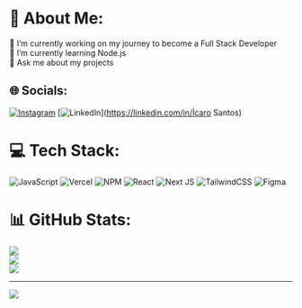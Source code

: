 # 💫 About Me:
🔭 I’m currently working on my journey to become a Full Stack Developer<br>🌱 I’m currently learning Node.js<br>💬 Ask me about my projects


## 🌐 Socials:
[![Instagram](https://img.shields.io/badge/Instagram-%23E4405F.svg?logo=Instagram&logoColor=white)](https://instagram.com/_raveloo) [![LinkedIn](https://img.shields.io/badge/LinkedIn-%230077B5.svg?logo=linkedin&logoColor=white)](https://linkedin.com/in/Ícaro Santos) 

# 💻 Tech Stack:
![JavaScript](https://img.shields.io/badge/javascript-%23323330.svg?style=for-the-badge&logo=javascript&logoColor=%23F7DF1E) ![Vercel](https://img.shields.io/badge/vercel-%23000000.svg?style=for-the-badge&logo=vercel&logoColor=white) ![NPM](https://img.shields.io/badge/NPM-%23000000.svg?style=for-the-badge&logo=npm&logoColor=white) ![React](https://img.shields.io/badge/react-%2320232a.svg?style=for-the-badge&logo=react&logoColor=%2361DAFB) ![Next JS](https://img.shields.io/badge/Next-black?style=for-the-badge&logo=next.js&logoColor=white) ![TailwindCSS](https://img.shields.io/badge/tailwindcss-%2338B2AC.svg?style=for-the-badge&logo=tailwind-css&logoColor=white) 	![Figma](https://img.shields.io/badge/figma-%23F24E1E.svg?style=for-the-badge&logo=figma&logoColor=white)
# 📊 GitHub Stats:
![](https://github-readme-stats.vercel.app/api?username=icaroravelo&theme=dark&hide_border=false&include_all_commits=false&count_private=false)<br/>
![](https://github-readme-streak-stats.herokuapp.com/?user=icaroravelo&theme=dark&hide_border=false)<br/>
![](https://github-readme-stats.vercel.app/api/top-langs/?username=icaroravelo&theme=dark&hide_border=false&include_all_commits=false&count_private=false&layout=compact)

---
[![](https://visitcount.itsvg.in/api?id=icaroravelo&icon=0&color=2)](https://visitcount.itsvg.in)

<!-- Proudly created with GPRM ( https://gprm.itsvg.in ) -->
